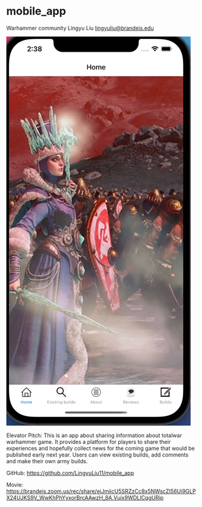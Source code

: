 # mobile_app

Warhammer community
Lingyu Liu
lingyuliu@brandeis.edu

![Screenshot](home.jpg)

Elevator Pitch: 
This is an app about sharing information about totalwar warhammer game. It provides a platform for players to share their experiences and hopefully collect news for the coming game that would be published early next year. Users can view existing builds, add comments and make their own army builds.

GitHub:
https://github.com/LingyuLiu11/mobile_app

Movie:
https://brandeis.zoom.us/rec/share/eiJmiicU5SRZzCc8x5NWscZI56Ui9GLPX24UJKS9V_WwKhPhYyxorBrcAAwzH_8A.Vujx9WDLlCqgURip
